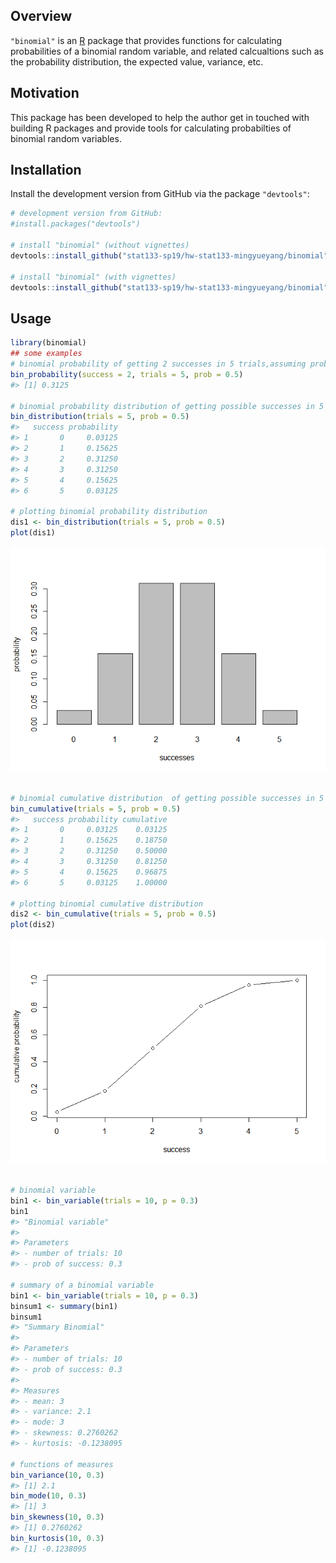 
<!-- README.md is generated from README.Rmd. Please edit that file -->
Overview
--------

`"binomial"` is an [R](http://www.r-project.org/) package that provides functions for calculating probabilities of a binomial random variable, and related calcualtions such as the probability distribution, the expected value, variance, etc.

Motivation
----------

This package has been developed to help the author get in touched with building R packages and provide tools for calculating probabilties of binomial random variables.

Installation
------------

Install the development version from GitHub via the package `"devtools"`:

``` r
# development version from GitHub:
#install.packages("devtools") 

# install "binomial" (without vignettes)
devtools::install_github("stat133-sp19/hw-stat133-mingyueyang/binomial")

# install "binomial" (with vignettes)
devtools::install_github("stat133-sp19/hw-stat133-mingyueyang/binomial", build_vignettes = TRUE)
```

Usage
-----

``` r
library(binomial)
## some examples
# binomial probability of getting 2 successes in 5 trials,assuming prob of success = 0.5
bin_probability(success = 2, trials = 5, prob = 0.5)
#> [1] 0.3125

# binomial probability distribution of getting possible successes in 5 trials,assuming prob of success = 0.5
bin_distribution(trials = 5, prob = 0.5)
#>   success probability
#> 1       0     0.03125
#> 2       1     0.15625
#> 3       2     0.31250
#> 4       3     0.31250
#> 5       4     0.15625
#> 6       5     0.03125

# plotting binomial probability distribution
dis1 <- bin_distribution(trials = 5, prob = 0.5)
plot(dis1)
```

![](README-example-1.png)

``` r

# binomial cumulative distribution  of getting possible successes in 5 trials,assuming prob of success = 0.5
bin_cumulative(trials = 5, prob = 0.5)
#>   success probability cumulative
#> 1       0     0.03125    0.03125
#> 2       1     0.15625    0.18750
#> 3       2     0.31250    0.50000
#> 4       3     0.31250    0.81250
#> 5       4     0.15625    0.96875
#> 6       5     0.03125    1.00000

# plotting binomial cumulative distribution
dis2 <- bin_cumulative(trials = 5, prob = 0.5)
plot(dis2)
```

![](README-example-2.png)

``` r

# binomial variable
bin1 <- bin_variable(trials = 10, p = 0.3)
bin1
#> "Binomial variable" 
#> 
#> Parameters 
#> - number of trials: 10 
#> - prob of success: 0.3

# summary of a binomial variable
bin1 <- bin_variable(trials = 10, p = 0.3)
binsum1 <- summary(bin1)
binsum1
#> "Summary Binomial" 
#> 
#> Parameters 
#> - number of trials: 10 
#> - prob of success: 0.3
#> 
#> Measures 
#> - mean: 3 
#> - variance: 2.1 
#> - mode: 3 
#> - skewness: 0.2760262 
#> - kurtosis: -0.1238095

# functions of measures
bin_variance(10, 0.3)
#> [1] 2.1
bin_mode(10, 0.3)
#> [1] 3
bin_skewness(10, 0.3)
#> [1] 0.2760262
bin_kurtosis(10, 0.3)
#> [1] -0.1238095
```
